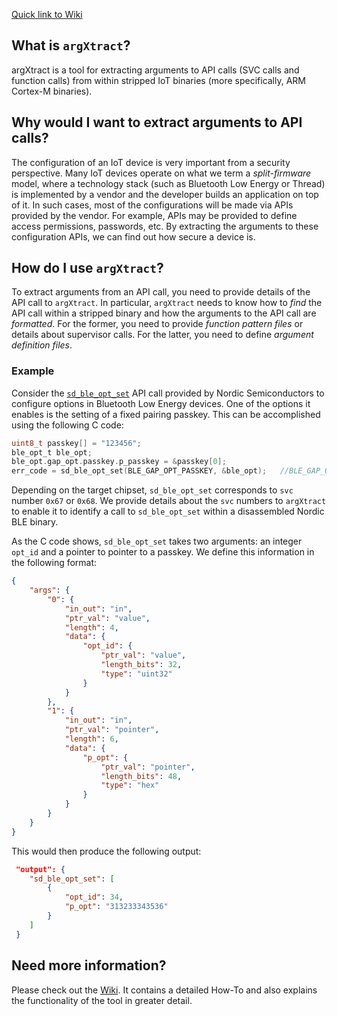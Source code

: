 [Quick link to Wiki](https://github.com/projectbtle/argXtract/wiki)

## What is `argXtract`?
argXtract is a tool for extracting arguments to API calls (SVC calls and function calls) from within stripped IoT binaries (more specifically, ARM Cortex-M binaries). 

## Why would I want to extract arguments to API calls?
The configuration of an IoT device is very important from a security perspective. Many IoT devices operate on what we term a _split-firmware_ model, where a technology stack (such as Bluetooth Low Energy or Thread) is implemented by a vendor and the developer builds an application on top of it. In such cases, most of the configurations will be made via APIs provided by the vendor. For example, APIs may be provided to define access permissions, passwords, etc. By extracting the arguments to these configuration APIs, we can find out how secure a device is.

## How do I use `argXtract`?
To extract arguments from an API call, you need to provide details of the API call to `argXtract`. In particular, `argXtract` needs to know how to _find_ the API call within a stripped binary and how the arguments to the API call are _formatted_. For the former, you need to provide _function pattern files_ or details about supervisor calls. For the latter, you need to define _argument definition files_. 

### Example
Consider the [`sd_ble_opt_set`](https://infocenter.nordicsemi.com/index.jsp?topic=%2Fcom.nordic.infocenter.s132.api.v5.0.0%2Fgroup___b_l_e___c_o_m_m_o_n___f_u_n_c_t_i_o_n_s.html) API call provided by Nordic Semiconductors to configure options in Bluetooth Low Energy devices. One of the options it enables is the setting of a fixed pairing passkey. This can be accomplished using the following C code:
```c
uint8_t passkey[] = "123456"; 
ble_opt_t ble_opt; 
ble_opt.gap_opt.passkey.p_passkey = &passkey[0]; 
err_code = sd_ble_opt_set(BLE_GAP_OPT_PASSKEY, &ble_opt);   //BLE_GAP_OPT_PASSKEY = 34
```


Depending on the target chipset, `sd_ble_opt_set` corresponds to `svc` number `0x67` or `0x68`. We provide details about the `svc` numbers to `argXtract` to enable it to identify a call to `sd_ble_opt_set` within a disassembled Nordic BLE binary. 

As the C code shows, `sd_ble_opt_set` takes two arguments: an integer `opt_id` and a pointer to pointer to a passkey. We define this information in the following format:
```json
{
    "args": {
        "0": {
            "in_out": "in",
            "ptr_val": "value",
            "length": 4,
            "data": {
                "opt_id": {
                    "ptr_val": "value",
                    "length_bits": 32,
                    "type": "uint32"
                }
            }
        },
        "1": {
            "in_out": "in",
            "ptr_val": "pointer",
            "length": 6,
            "data": {
                "p_opt": {
                    "ptr_val": "pointer",
                    "length_bits": 48,
                    "type": "hex"
                }
            }
        }
    }
}
```

This would then produce the following output:
```json
 "output": {
    "sd_ble_opt_set": [
        {
            "opt_id": 34,
            "p_opt": "313233343536"
        }
    ]
 }
```

## Need more information?
Please check out the [Wiki](https://github.com/projectbtle/argXtract/wiki). It contains a detailed How-To and also explains the functionality of the tool in greater detail.


